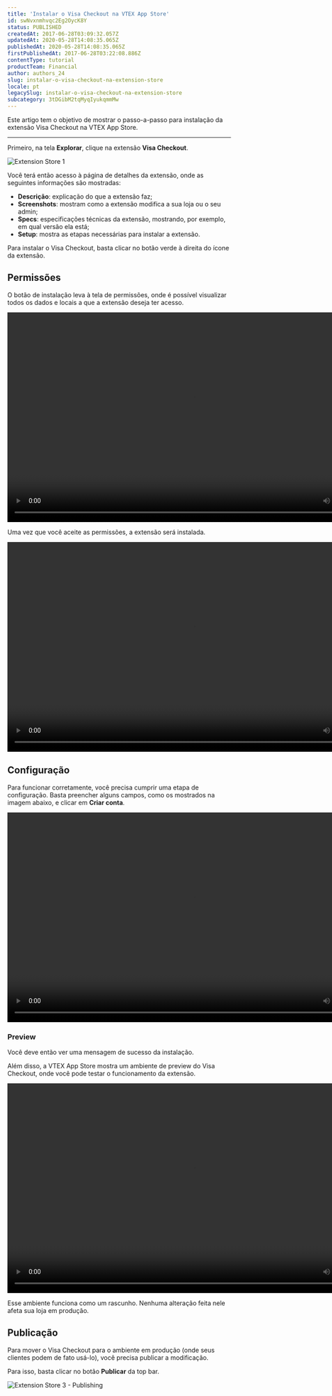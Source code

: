```yaml
---
title: 'Instalar o Visa Checkout na VTEX App Store'
id: swNvxnmhvqc2Eg2OycK8Y
status: PUBLISHED
createdAt: 2017-06-28T03:09:32.057Z
updatedAt: 2020-05-28T14:08:35.065Z
publishedAt: 2020-05-28T14:08:35.065Z
firstPublishedAt: 2017-06-28T03:22:08.886Z
contentType: tutorial
productTeam: Financial
author: authors_24
slug: instalar-o-visa-checkout-na-extension-store
locale: pt
legacySlug: instalar-o-visa-checkout-na-extension-store
subcategory: 3tDGibM2tqMyqIyukqmmMw
---
```


Este artigo tem o objetivo de mostrar o passo-a-passo para instalação da extensão Visa Checkout na VTEX App Store.

---

Primeiro, na tela **Explorar**, clique na extensão **Visa Checkout**.

![Extension Store 1](https://images.contentful.com/alneenqid6w5/6E480Kd4t2EqimaiKW8cii/ef5ba713601e5bdc4f97ff20133aa354/Extension_Store_1.png)

Você terá então acesso à página de detalhes da extensão, onde as seguintes informações são mostradas:

- **Descrição**: explicação do que a extensão faz;
- **Screenshots**: mostram como a extensão modifica a sua loja ou o seu admin;
- **Specs**: especificações técnicas da extensão, mostrando, por exemplo, em qual versão ela está;
- **Setup**: mostra as etapas necessárias para instalar a extensão.

Para instalar o Visa Checkout, basta clicar no botão verde à direita do ícone da extensão.

## Permissões

O botão de instalação leva à tela de permissões, onde é possível visualizar todos os dados e locais a que a extensão deseja ter acesso.

<video width="840" height="473" controls>
  <source src="https://videos.contentful.com/alneenqid6w5/IgC71vETm0A0M6agwmMmc/d27af4dfa203d4ab66b93bb802c5f800/permiss__es.mp4" type="video/mp4">
Your browser does not support the video tag.
</video>

Uma vez que você aceite as permissões, a extensão será instalada.

<video width="840" height="473" controls>
  <source src="https://videos.contentful.com/alneenqid6w5/3kRC32aTbG2gyUWSIGwM0m/67013b7b8a0acf17d1c87e1a3a6ff4c0/instala____o.mp4" type="video/mp4">
Your browser does not support the video tag.
</video>

## Configuração

Para funcionar corretamente, você precisa cumprir uma etapa de configuração. Basta preencher alguns campos, como os mostrados na imagem abaixo, e clicar em **Criar conta**.

<video width="840" height="473" controls>
  <source src="https://videos.contentful.com/alneenqid6w5/63IczsAzSMguai0q2wKYiI/d7391facbdf489faad485063d5609eeb/configura____es.mp4" type="video/mp4">
Your browser does not support the video tag.
</video>

### Preview

Você deve então ver uma mensagem de sucesso da instalação. 

Além disso, a VTEX App Store mostra um ambiente de preview do Visa Checkout, onde você pode testar o funcionamento da extensão.

<video width="840" height="473" controls>
  <source src="https://videos.contentful.com/alneenqid6w5/3n6yIIZGGscuMQEgQ0gUoW/248a7472cc8aea682320d2245d189c15/success.mp4" type="video/mp4">
Your browser does not support the video tag.
</video>

Esse ambiente funciona como um rascunho. Nenhuma alteração feita nele afeta sua loja em produção.

## Publicação

Para mover o Visa Checkout para o ambiente em produção (onde seus clientes podem de fato usá-lo), você precisa publicar a modificação.

Para isso, basta clicar no botão **Publicar** da top bar.

![Extension Store 3 - Publishing](https://images.contentful.com/alneenqid6w5/39BcR4BFkk8kGEKiaEWICU/f195532be2243b35168ac69e72226d20/Extension_Store_3_-_Publishing.png)
